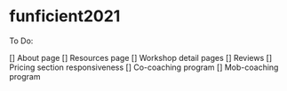 # funficient2021

To Do:

[] About page
[] Resources page
[] Workshop detail pages
[] Reviews
[] Pricing section responsiveness
[] Co-coaching program
[] Mob-coaching program
